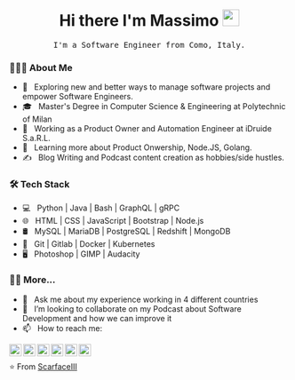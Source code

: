 <h1 align="center"> Hi there I'm Massimo <img src="https://raw.githubusercontent.com/iampavangandhi/iampavangandhi/master/gifs/Hi.gif" width="30px"> </h1>
<p align="center">
  <samp> I'm a Software Engineer from Como, Italy. </samp>
</p>


<h3> 👨🏻‍💻 About Me </h3>

- 🤔 &nbsp; Exploring new and better ways to manage software projects and empower Software Engineers.
- 🎓 &nbsp; Master's Degree in Computer Science & Engineering at Polytechnic of Milan
- 💼 &nbsp; Working as a Product Owner and Automation Engineer at iDruide S.a.R.L.
- 🌱 &nbsp; Learning more about Product Onwership, Node.JS, Golang.
- ✍️ &nbsp; Blog Writing and Podcast content creation as hobbies/side hustles.

<h3>🛠 Tech Stack</h3>

- 💻 &nbsp; Python | Java | Bash | GraphQL | gRPC
- 🌐 &nbsp; HTML | CSS | JavaScript | Bootstrap | Node.js
- 🛢 &nbsp; MySQL | MariaDB | PostgreSQL | Redshift | MongoDB
- 🔧 &nbsp; Git | Gitlab | Docker | Kubernetes
- 🖥 &nbsp; Photoshop | GIMP | Audacity

<h3>🤝🏻  More...</h3>

- 💬 &nbsp; Ask me about my experience working in 4 different countries
- 👯 &nbsp; I’m looking to collaborate on my Podcast about Software Development and how we can improve it
- 📫 &nbsp; How to reach me: 
<a href="https://twitter.com/RaekwonIII">
  <img align="left" alt="Massimo's Twitter" width="22px" src="https://cdn.jsdelivr.net/npm/simple-icons@v3/icons/twitter.svg" />
</a>
<a href="https://www.linkedin.com/in/massimoluraschi/">
  <img align="left" alt="Massimo's Linkedin" width="22px" src="https://cdn.jsdelivr.net/npm/simple-icons@v3/icons/linkedin.svg" />
</a>
<a href="https://github.com/ScarfaceIII">
  <img align="left" alt="Massimo's Github" width="22px" src="https://cdn.jsdelivr.net/npm/simple-icons@v3/icons/github.svg" />
</a>
<a href="https://t.me/RaekwonTheChefIII">
  <img align="left" alt="Massimo's Telegram" width="22px" src="https://cdn.jsdelivr.net/npm/simple-icons@v3/icons/telegram.svg" />
</a>
<a href="https://www.instagram.com/massimo.lura/">
  <img align="left" alt="Massimo's Instagram" width="22px" src="https://cdn.jsdelivr.net/npm/simple-icons@v3/icons/instagram.svg" />
</a>
<a href="http://massimoluraschi.wordpress.com/">
  <img align="left" alt="Massimo's Blog" width="22px" src="https://cdn.jsdelivr.net/npm/simple-icons@3.3.0/icons/wordpress.svg" />
</a>
<!--<a href="https://www.hackerrank.com/ajaykhalsa_ak">
  <img align="left" alt="Ajay's Hackerrank" width="22px" src="https://cdn.jsdelivr.net/npm/simple-icons@v3/icons/hackerrank.svg" />
</a>-->
<br />

⭐️ From [ScarfaceIII](https://github.com/ScarfaceIII)
